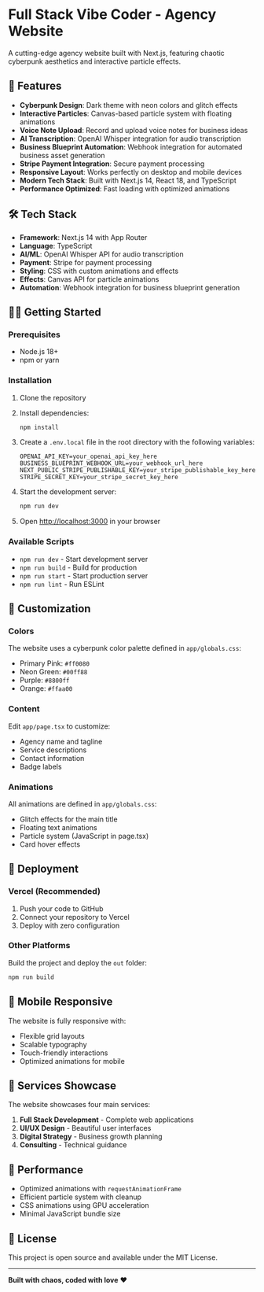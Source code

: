 # Full Stack Vibe Coder - Agency Website

A cutting-edge agency website built with Next.js, featuring chaotic cyberpunk aesthetics and interactive particle effects.

## 🚀 Features

- **Cyberpunk Design**: Dark theme with neon colors and glitch effects
- **Interactive Particles**: Canvas-based particle system with floating animations
- **Voice Note Upload**: Record and upload voice notes for business ideas
- **AI Transcription**: OpenAI Whisper integration for audio transcription
- **Business Blueprint Automation**: Webhook integration for automated business asset generation
- **Stripe Payment Integration**: Secure payment processing
- **Responsive Layout**: Works perfectly on desktop and mobile devices
- **Modern Tech Stack**: Built with Next.js 14, React 18, and TypeScript
- **Performance Optimized**: Fast loading with optimized animations

## 🛠️ Tech Stack

- **Framework**: Next.js 14 with App Router
- **Language**: TypeScript
- **AI/ML**: OpenAI Whisper API for audio transcription
- **Payment**: Stripe for payment processing
- **Styling**: CSS with custom animations and effects
- **Effects**: Canvas API for particle animations
- **Automation**: Webhook integration for business blueprint generation

## 🏃‍♂️ Getting Started

### Prerequisites
- Node.js 18+ 
- npm or yarn

### Installation

1. Clone the repository
2. Install dependencies:
   ```bash
   npm install
   ```

3. Create a `.env.local` file in the root directory with the following variables:
   ```env
   OPENAI_API_KEY=your_openai_api_key_here
   BUSINESS_BLUEPRINT_WEBHOOK_URL=your_webhook_url_here
   NEXT_PUBLIC_STRIPE_PUBLISHABLE_KEY=your_stripe_publishable_key_here
   STRIPE_SECRET_KEY=your_stripe_secret_key_here
   ```

4. Start the development server:
   ```bash
   npm run dev
   ```

5. Open [http://localhost:3000](http://localhost:3000) in your browser

### Available Scripts

- `npm run dev` - Start development server
- `npm run build` - Build for production
- `npm run start` - Start production server
- `npm run lint` - Run ESLint

## 🎨 Customization

### Colors
The website uses a cyberpunk color palette defined in `app/globals.css`:
- Primary Pink: `#ff0080`
- Neon Green: `#00ff88`
- Purple: `#8800ff`
- Orange: `#ffaa00`

### Content
Edit `app/page.tsx` to customize:
- Agency name and tagline
- Service descriptions
- Contact information
- Badge labels

### Animations
All animations are defined in `app/globals.css`:
- Glitch effects for the main title
- Floating text animations
- Particle system (JavaScript in page.tsx)
- Card hover effects

## 🚀 Deployment

### Vercel (Recommended)
1. Push your code to GitHub
2. Connect your repository to Vercel
3. Deploy with zero configuration

### Other Platforms
Build the project and deploy the `out` folder:
```bash
npm run build
```

## 📱 Mobile Responsive

The website is fully responsive with:
- Flexible grid layouts
- Scalable typography
- Touch-friendly interactions
- Optimized animations for mobile

## 🎯 Services Showcase

The website showcases four main services:
1. **Full Stack Development** - Complete web applications
2. **UI/UX Design** - Beautiful user interfaces
3. **Digital Strategy** - Business growth planning
4. **Consulting** - Technical guidance

## 🔧 Performance

- Optimized animations with `requestAnimationFrame`
- Efficient particle system with cleanup
- CSS animations using GPU acceleration
- Minimal JavaScript bundle size

## 📄 License

This project is open source and available under the MIT License.

---

**Built with chaos, coded with love** ❤️
